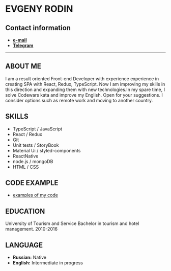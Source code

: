 # EVGENY RODIN

## Contact information
* [**e-mail**](idogmat@gmail.com)
* [**Telegram**](https://t.me/io_jack)

<hr>

## ABOUT ME

I am a result oriented Front-end Developer with
experience experience in creating SPA with React,
Redux, TypeScript. Now I am improving my skills in
this direction and expanding them with new
technologies.In my spare time, I solve Codewars
kata and improve my English. Open for your
suggestions. I consider options such as remote
work and moving to another country.

## SKILLS

* TypeScript / JavaScript
* React / Redux
* Git
* Unit tests / StoryBook
* Material Ui / styled-components
* ReactNative
* node.js / mongoDB
* HTML / CSS

## CODE EXAMPLE
* [examples of my code](https://github.com/idogmat)


## EDUCATION

University of Tourism and Service
Bachelor in tourism and hotel management.
2010-2016

## LANGUAGE

* **Russian:** Native
* **English:** Intermediate in progress